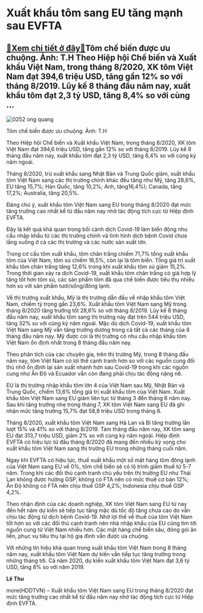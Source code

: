 Xuất khẩu tôm sang EU tăng mạnh sau EVFTA
=========================================

[:gift:Xem chi tiết ở đây:gift:](https://hddtvn.com/xuat-khau-tom-sang-eu-tang-manh-sau-evfta/)Tôm chế biến được ưu chuộng. Ảnh: T.H Theo Hiệp hội Chế biến và Xuất khẩu Việt Nam, trong tháng 8/2020, XK tôm Việt Nam đạt 394,6 triệu USD, tăng gần 12% so với tháng 8/2019. Lũy kế 8 tháng đầu năm nay, xuất khẩu tôm đạt 2,3 tỷ USD, tăng 8,4% so với cùng …
----------------------------------------------------------------------------------------------------------------------------------------------------------------------------------------------------------------------------------------------------------------





![0252 ong quang](https://haiquanonline.com.vn/stores/news_dataimages/hoalt/082020/17/14/in_article/0252_ong_quang.jpg?rt=20200922110613 "undefined")


Tôm chế biến được ưu chuộng. Ảnh: T.H



Theo Hiệp hội Chế biến và Xuất khẩu Việt Nam, trong tháng 8/2020, XK tôm Việt Nam đạt 394,6 triệu USD, tăng gần 12% so với tháng 8/2019. Lũy kế 8 tháng đầu năm nay, xuất khẩu tôm đạt 2,3 tỷ USD, tăng 8,4% so với cùng kỳ năm ngoái.


Tháng 8/2020, trừ xuất khẩu sang Nhật Bản và Trung Quốc giảm, xuất khẩu tôm Việt Nam sang các thị trường chính khác đều tăng như Mỹ, tăng 28,6%, EU tăng 15,7%; Hàn Quốc, tăng 10,2%; Anh, tăng16,4%); Canada, tăng 17,2%; Australia, tăng 20,5%.


Đáng chú ý, xuất khẩu tôm Việt Nam sang EU trong tháng 8/2020 đạt mức tăng trưởng cao nhất kể từ đầu năm nay nhờ tác động tích cực từ Hiệp định EVFTA.


Đây là kết quả khả quan trong bối cảnh dịch Covid-19 làm biến động nhu cầu nhập khẩu từ các thị trường chính và tình hình dịch bệnh Covid chưa lắng xuống ở cả các thị trường và các nước sản xuất lớn.


Trong cơ cấu tôm xuất khẩu, tôm chân trắng chiếm 71,7% tổng xuất khẩu tôm của Việt Nam, tôm sú chiếm 16,5%, còn lại là tôm biển. Tổng giá trị xuất khẩu tôm chân trắng tăng 12,6% trong khi xuất khẩu tôm sú giảm 15,2%. Trong thời gian xảy ra dịch Covid-19, xuất khẩu tôm chân trắng có giá hợp lý tăng tốt hơn tôm sú, các sản phẩm tôm đã qua chế biến được tiêu thụ nhiều hơn so với sản phẩm tươi/sống/đông lạnh.


Về thị trường xuất khẩu, Mỹ là thị trường dẫn đầu về nhập khẩu tôm Việt Nam, chiếm tỷ trọng gần 23,6%. Xuất khẩu tôm Việt Nam sang Mỹ trong tháng 8/2020 tăng trưởng tốt 28,6% so với tháng 8/2019. Lũy kế 8 tháng đầu năm nay, xuất khẩu tôm sang thị trường này đạt trên 544 triệu USD, tăng 32% so với cùng kỳ năm ngoái. Mặc dù dịch Covid-19, xuất khẩu tôm Việt Nam sang Mỹ vẫn tăng trưởng dương trong cả tất cả các tháng của 8 tháng đầu năm nay. Mỹ được coi là thị trường có nhu cầu nhập khẩu tôm Việt Nam ổn định nhất trong 8 tháng đầu năm nay.


Theo phân tích của các chuyên gia, trên thị trường Mỹ, trong 8 tháng đầu năm nay, tôm Việt Nam có lợi thế cạnh tranh hơn so với các nguồn cung đối thủ nhờ ổn định lại sản xuất nhanh hơn sau Covid-19 trong khi các nguồn cung như Ấn Độ và Ecuador vẫn còn đang phải chịu tác động nặng nề.


EU là thị trường nhập khẩu tôm lớn 4 của Việt Nam sau Mỹ, Nhật Bản và Trung Quốc, chiếm 13,6% tổng giá trị xuất khẩu tôm của Việt Nam. Xuất khẩu tôm Việt Nam sang EU giảm liên tục từ tháng 3 đến tháng 6 năm nay. Sau khi tăng trưởng nhẹ trong tháng 7, XK tôm Việt Nam sang EU đã ghi nhận mức tăng trưởng 15,7% đạt 58,8 triệu USD trong tháng 8.


Tháng 8/2020, xuất khẩu tôm Việt Nam sang Hà Lan và Bỉ tăng trưởng lần lượt 15% và 41% so với tháng 8/2019. Tám tháng đầu năm nay, XK tôm sang EU đạt 313,7 triệu USD, giảm 2% so với cùng kỳ năm ngoái. Hiệp định EVFTA có hiệu lực từ đầu tháng 8/2020 đã mang đến nhiều kỳ vọng cho xuất khẩu tôm Việt Nam sang thị trường EU trong những tháng cuối năm.


Ngay khi EVFTA có hiệu lực, thuế xuất khẩu một số mặt hàng tôm đông lạnh của Việt Nam sang EU về 0%, tôm chế biến sẽ có lộ trình giảm thuế từ 5-7 năm. Trong khi các đối thủ cạnh tranh chủ yếu trên thị trường EU như Thái Lan không được hưởng GSP, không có FTA nên có mức thuế cơ bản 12%; Ấn Độ không có FTA nên chịu thuế GSP 4,2%; Indonesia chịu thuế GSP 4,2%.


Theo nhận định của các doanh nghiệp, XK tôm Việt Nam sang EU từ nay đến hết năm dự kiến sẽ tiếp tục tăng mặc dù tốc độ tăng chưa cao do vẫn chịu tác động từ dịch bệnh Covid-19. Nhờ lợi thế về thuế của tôm Việt Nam tốt hơn so với các đối thủ cạnh tranh nên nhà nhập khẩu của EU cũng tìm tới nguồn cung từ Việt Nam nhiều hơn. Các mặt hàng chế biến sâu, đóng gói ăn liền, phục vụ tiêu thụ tại hộ gia đình vẫn được ưa chuộng.


Với những tín hiệu khả quan trong xuất khẩu tôm Việt Nam trong 8 tháng năm nay, xuất khẩu tôm Việt Nam dự kiến vẫn tiếp tục tăng trưởng trong những tháng tới. Cả năm 2020, dự kiến xuất khẩu tôm Việt Nam đạt 3,6 tỷ USD, tăng 8% so với năm 2019.




**Lê Thu**



more(HDDTVN) – Xuất khẩu tôm Việt Nam sang EU trong tháng 8/2020 đạt mức tăng trưởng cao nhất kể từ đầu năm nay nhờ tác động tích cực từ Hiệp định EVFTA.

